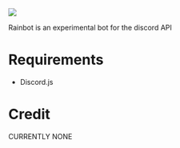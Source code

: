 <img src="https://imgur.com/a/vz2LLho">

Rainbot is an experimental bot for the discord API

# Requirements
- Discord.js

# Credit
CURRENTLY NONE

